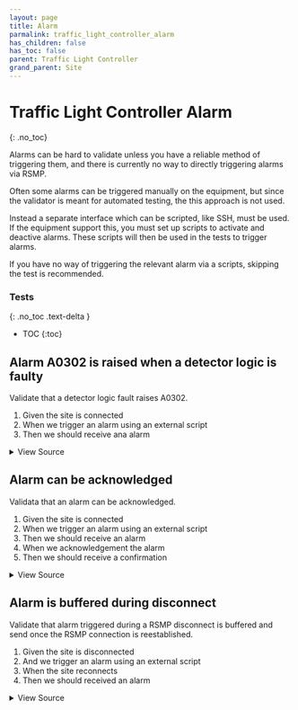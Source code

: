 ```yaml
---
layout: page
title: Alarm
parmalink: traffic_light_controller_alarm
has_children: false
has_toc: false
parent: Traffic Light Controller
grand_parent: Site
---
```


# Traffic Light Controller Alarm
{: .no_toc}

Alarms can be hard to validate unless you have a reliable
method of triggering them, and there is currently no way to directly triggering
alarms via RSMP.

Often some alarms can be triggered manually on the equipment,
but since the validator is meant for automated testing, the this approach is
not used.

Instead a separate interface which can be scripted, like SSH,
must be used. If the equipment support this, you must set up scripts to
activate and deactive alarms. These scripts will then be used in the tests
to trigger alarms.

If you have no way of triggering the relevant alarm via a scripts, skipping
the test is recommended.

### Tests
{: .no_toc .text-delta }

- TOC
{:toc}

## Alarm A0302 is raised when a detector logic is faulty

Validate that a detector logic fault raises A0302.

1. Given the site is connected
2. When we trigger an alarm using an external script
3. Then we should receive ana alarm

<details markdown="block">
  <summary>
     View Source
  </summary>
```ruby
skip "Don't yet have a way to trigger alarms on the equipment"
Validator::Site.connected do |task,supervisor,site|
  component = Validator.config['components']['detector_logic'].keys.first
  with_alarm_activated do
    site.log "Waiting for alarm", level: :test
    start_time = Time.now
    alarm_code_id = 'A0301'
    collector = site.collect_alarms task, num: 1, component: component, aCId: alarm_code_id,
      aSp: 'Issue', aS: 'Active', timeout: Validator.config['timeouts']['alarm']
    alarm = collector.result
    delay = Time.now - start_time
    site.log "alarm confirmed after #{delay.to_i}s", level: :test
    alarm_time = Time.parse(alarm.attributes["aTs"])
    expect(alarm_time).to be_within(1.minute).of Time.now.utc
    expect(alarm.attributes['rvs']).to eq([{
      "n"=>"detector","v"=>"1"},
      {"n"=>"type","v"=>"loop"},
      {"n"=>"errormode","v"=>"on"},
      {"n"=>"manual","v"=>"True"},
      {"n"=>"logicerror","v"=>"always_off"}
    ])
  end
end
```
</details>




## Alarm can be acknowledged

Validata that an alarm can be acknowledged.

1. Given the site is connected
2. When we trigger an alarm using an external script
3. Then we should receive an alarm
4. When we acknowledgement the alarm
5. Then we should receive a confirmation

<details markdown="block">
  <summary>
     View Source
  </summary>
```ruby
skip "Don't yet have a way to trigger alarms on the equipment"
Validator::Site.connected do |task,supervisor,site|
  component = Validator.config['components']['detector_logic'].keys.first
  with_alarm_activated do
    site.log "Waiting for alarm", level: :test
    start_time = Time.now
    message, response = nil,nil
    alarm_code_id = 'A0301'
    collector = site.collect_alarms task, num: 1, component: component, aCId: alarm_code_id,
      aSp: 'Issue', aS: 'Active', timeout: Validator.config['timeouts']['alarm']
  end
  # TODO
end
```
</details>




## Alarm is buffered during disconnect

Validate that alarm triggered during a RSMP disconnect is buffered
and send once the RSMP connection is reestablished.

1. Given the site is disconnected
2. And we trigger an alarm using an external script
3. When the site reconnects
4. Then we should received an alarm

<details markdown="block">
  <summary>
     View Source
  </summary>
```ruby
skip "Don't yet have a way to trigger alarms on the equipment"
Validator::Site.stop
with_alarm_activated do
  Validator::Site.connected do |task,supervisor,site|
    component = Validator.config['components']['detector_logic'].keys.first
    log_confirmation "Waiting for alarm" do
      collector = site.collect_alarms task, num: 1, component: component, aCId: 'A0302',
        aSp: 'Issue', aS: 'Active', timeout: Validator.config['timeouts']['alarm']      
      alarm = collector.result
      alarm_time = Time.parse(alarm.attributes["aTs"])
      expect(alarm_time).to be_within(1.minute).of Time.now.utc
      expect(alarm.attributes['rvs']).to eq([{
        "n"=>"detector","v"=>"1"},
        {"n"=>"type","v"=>"loop"},
        {"n"=>"errormode","v"=>"on"},
        {"n"=>"manual","v"=>"True"},
        {"n"=>"logicerror","v"=>"always_off"}
      ])
    end
  end
end
```
</details>


